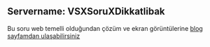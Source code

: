 
## Servername: **VSXSoruXDikkatlibak**


Bu soru web temelli olduğundan çözüm ve ekran görüntülerine [blog sayfamdan ulaşabilirsiniz](https://lodos2005.com/siber-yildiz-ctf-2020-soru-cozumleri/)
